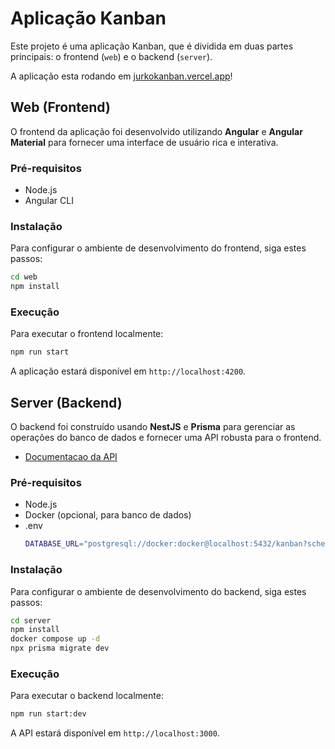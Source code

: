 
# Aplicação Kanban

Este projeto é uma aplicação Kanban, que é dividida em duas partes principais: o frontend (`web`) e o backend (`server`).

A aplicação esta rodando em [jurkokanban.vercel.app](jurkokanban.vercel.app)!

## Web (Frontend)

O frontend da aplicação foi desenvolvido utilizando **Angular** e **Angular Material** para fornecer uma interface de usuário rica e interativa.

### Pré-requisitos

- Node.js
- Angular CLI

### Instalação

Para configurar o ambiente de desenvolvimento do frontend, siga estes passos:

```bash
cd web
npm install
```

### Execução

Para executar o frontend localmente:

```bash
npm run start
```

A aplicação estará disponível em `http://localhost:4200`.

## Server (Backend)

O backend foi construído usando **NestJS** e **Prisma** para gerenciar as operações do banco de dados e fornecer uma API robusta para o frontend.
- [Documentacao da API](server/README.md)

### Pré-requisitos

- Node.js
- Docker (opcional, para banco de dados)
- .env
  ```bash
  DATABASE_URL="postgresql://docker:docker@localhost:5432/kanban?schema=public"
  ```
### Instalação

Para configurar o ambiente de desenvolvimento do backend, siga estes passos:

```bash
cd server
npm install
docker compose up -d
npx prisma migrate dev
```
### Execução

Para executar o backend localmente:

```bash
npm run start:dev
```

A API estará disponível em `http://localhost:3000`.
